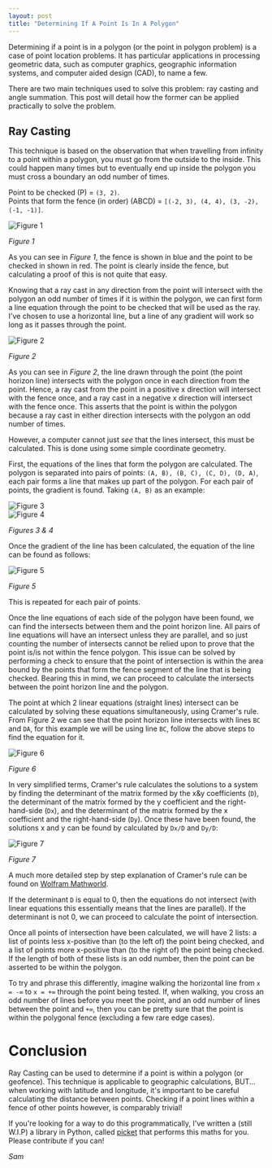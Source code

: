 ```yaml
---
layout: post
title: "Determining If A Point Is In A Polygon"
---
```


Determining if a point is in a polygon (or the point in polygon problem) is a case of point location problems. It has particular applications in processing geometric data, such as computer graphics, geographic information systems, and computer aided design (CAD), to name a few.

There are two main techniques used to solve this problem: ray casting and angle summation. This post will detail how the former can be applied practically to solve the problem.

## Ray Casting

This technique is based on the observation that when travelling from infinity to a point within a polygon, you must go from the outside to the inside. This could happen many times but to eventually end up inside the polygon you must cross a boundary an odd number of times.

Point to be checked (P) = `(3, 2)`.  
Points that form the fence (in order) (ABCD) = `[(-2, 3), (4, 4), (3, -2), (-1, -1)]`.

![Figure 1](/images/pip/figure_1.png)

*Figure 1*

As you can see in *Figure 1*, the fence is shown in blue and the point to be checked in shown in red. The point is clearly inside the fence, but calculating a proof of this is not quite that easy.

Knowing that a ray cast in any direction from the point will intersect with the polygon an odd number of times if it is within the polygon, we can first form a line equation through the point to be checked that will be used as the ray. I've chosen to use a horizontal line, but a line of any gradient will work so long as it passes through the point.  

![Figure 2](/images/pip/figure_2.png)

*Figure 2*

As you can see in *Figure 2*, the line drawn through the point (the point horizon line) intersects with the polygon once in each direction from the point. Hence, a ray cast from the point in a positive x direction will intersect with the fence once, and a ray cast in a negative x direction will intersect with the fence once. This asserts that the point is within the polygon because a ray cast in either direction intersects with the polygon an odd number of times.

However, a computer cannot just *see* that the lines intersect, this must be calculated. This is done using some simple coordinate geometry.

First, the equations of the lines that form the polygon are calculated. The polygon is separated into pairs of points: `(A, B), (B, C), (C, D), (D, A)`, each pair forms a line that makes up part of the polygon. For each pair of points, the gradient is found. Taking `(A, B)` as an example:

![Figure 3](/images/pip/figure_3.png)  
![Figure 4](/images/pip/figure_4.png)

*Figures 3 & 4*


Once the gradient of the line has been calculated, the equation of the line can be found as follows:

![Figure 5](/images/pip/figure_5.png)  

*Figure 5*

This is repeated for each pair of points.

Once the line equations of each side of the polygon have been found, we can find the intersects between them and the point horizon line. All pairs of line equations will have an intersect unless they are parallel, and so just counting the number of intersects cannot be relied upon to prove that the point is/is not within the fence polygon. This issue can be solved by performing a check to ensure that the point of intersection is within the area bound by the points that form the fence segment of the line that is being checked. Bearing this in mind, we can proceed to calculate the intersects between the point horizon line and the polygon.

The point at which 2 linear equations (straight lines) intersect can be calculated by solving these equations simultaneously, using Cramer's rule. From Figure 2 we can see that the point horizon line intersects with lines `BC` and `DA`, for this example we will be using line `BC`, follow the above steps to find the equation for it.

![Figure 6](/images/pip/figure_6.png)

*Figure 6*

In very simplified terms, Cramer's rule calculates the solutions to a system by finding the determinant of the matrix formed by the x&y coefficients (`D`), the determinant of the matrix formed by the y coefficient and the right-hand-side (`Dx`), and the determinant of the matrix formed by the x coefficient and the right-hand-side (`Dy`). Once these have been found, the solutions x and y can be found by calculated by `Dx/D` and `Dy/D`:

![Figure 7](/images/pip/figure_7.png)

*Figure 7*

A much more detailed step by step explanation of Cramer's rule can be found on [Wolfram Mathworld](http://mathworld.wolfram.com/CramersRule.html).  

If the determinant `D` is equal to 0, then the equations do not intersect (with linear equations this essentially means that the lines are parallel). If the determinant is not 0, we can proceed to calculate the point of intersection.

Once all points of intersection have been calculated, we will have 2 lists: a list of points less x-positive than (to the left of) the point being checked, and a list of points more x-positive than (to the right of) the point being checked. If the length of both of these lists is an odd number, then the point can be asserted to be within the polygon.

To try and phrase this differently, imagine walking the horizontal line from  `x = -∞` to `x = +∞` through the point being tested. If, when walking, you cross an odd number of lines before you meet the point, and an odd number of lines between the point and `+∞`, then you can be pretty sure that the point is within the polygonal fence (excluding a few rare edge cases).

# Conclusion

Ray Casting can be used to determine if a point is within a polygon (or geofence). This technique is applicable to geographic calculations, BUT... when working with latitude and longitude, it's important to be careful calculating the distance between points. Checking if a point lines within a fence of other points however, is comparably trivial!

If you're looking for a way to do this programmatically, I've written a (still W.I.P) a library in Python, called [picket](https:/github.com/sam-drew/picket) that performs this maths for you. Please contribute if you can!

*Sam*
